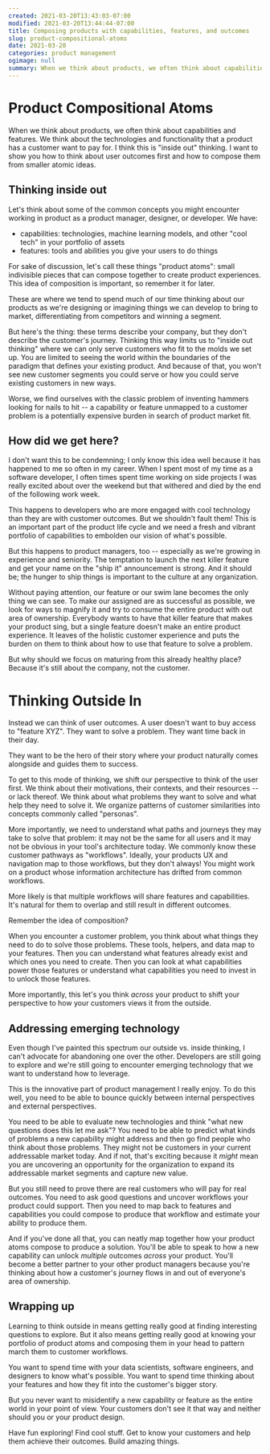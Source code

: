```yaml
---
created: 2021-03-20T13:43:03-07:00
modified: 2021-03-20T13:44:44-07:00
title: Composing products with capabilities, features, and outcomes
slug: product-compositional-atoms
date: 2021-03-20
categories: product management
ogimage: null
summary: When we think about products, we often think about capabilities and features. We think about the technologies and functionality that a product has a customer want to pay for. I think this is "inside out" thinking. I want to show you how to think about user outcomes first and how to compose them from smaller atomic ideas.
---
```


# Product Compositional Atoms

When we think about products, we often think about capabilities and features. We think about the technologies and functionality that a product has a customer want to pay for. I think this is "inside out" thinking. I want to show you how to think about user outcomes first and how to compose them from smaller atomic ideas.

## Thinking inside out

Let's think about some of the common concepts you might encounter working in product as a product manager, designer, or developer. We have:

- capabilities: technologies, machine learning models, and other "cool tech" in your portfolio of assets
- features: tools and abilities you give your users to do things

For sake of discussion, let's call these things "product atoms": small indivisible pieces that can compose together to create product experiences. This idea of composition is important, so remember it for later.

These are where we tend to spend much of our time thinking about our products as we're designing or imagining things we can develop to bring to market, differentiating from competitors and winning a segment. 

But here's the thing: these terms describe your company, but they don't describe the customer's journey. Thinking this way limits us to "inside out thinking" where we can only serve customers who fit to the molds we set up. You are limited to seeing the world within the boundaries of the paradigm that defines your existing product. And because of that, you won't see new customer segments you could serve or how you could serve existing customers in new ways.

Worse, we find ourselves with the classic problem of inventing hammers looking for nails to hit -- a capability or feature unmapped to a customer problem is a potentially expensive burden in search of product market fit.

## How did we get here?

I don't want this to be condemning; I only know this idea well because it has happened to me so often in my career. When I spent most of my time as a software developer, I often times spent time working on side projects I was really excited about over the weekend but that withered and died by the end of the following work week.

This happens to developers who are more engaged with cool technology than they are with customer outcomes. But we shouldn't fault them! This is an important part of the product life cycle and we need a fresh and vibrant portfolio of capabilities to embolden our vision of what's possible.

But this happens to product managers, too -- especially as we're growing in experience and seniority. The temptation to launch the next killer feature and get your name on the "ship it" announcement is strong. And it should be; the hunger to ship things is important to the culture at any organization.

Without paying attention, our feature or our swim lane becomes the only thing we can see. To make our assigned are as successful as possible, we look for ways to magnify it and try to consume the entire product with out area of ownership. Everybody wants to have that killer feature that makes your product sing, but a single feature doesn't make an entire product experience. It leaves of the holistic customer experience and puts the burden on them to think about how to use that feature to solve a problem.

But why should we focus on maturing from this already healthy place? Because it's still about the company, not the customer.

# Thinking Outside In

Instead we can think of user outcomes. A user doesn't want to buy access to "feature XYZ". They want to solve a problem. They want time back in their day.

They want to be the hero of their story where your product naturally comes alongside and guides them to success.

To get to this mode of thinking, we shift our perspective to think of the user first. We think about their motivations, their contexts, and their resources -- or lack thereof. We think about what problems they want to solve and what help they need to solve it. We organize patterns of customer similarities into concepts commonly called "personas".

More importantly, we need to understand what paths and journeys they may take to solve that problem: it may not be the same for all users and it may not be obvious in your tool's architecture today. We commonly know these customer pathways as "workflows". Ideally, your products UX and navigation map to those workflows, but they don't always! You might work on a product whose information architecture has drifted from common workflows. 

More likely is that multiple workflows will share features and capabilities. It's natural for them to overlap and still result in different outcomes.

Remember the idea of composition? 

When you encounter a customer problem, you think about what things they need to do to solve those problems. These tools, helpers, and data map to your features. Then you can understand what features already exist and which ones you need to create. Then you can look at what capabilities power those features or understand what capabilities you need to invest in to unlock those features.

More importantly, this let's you think _across_ your product to shift your perspective to how your customers views it from the outside.

## Addressing emerging technology

Even though I've painted this spectrum our outside vs. inside thinking, I can't advocate for abandoning one over the other. Developers are still going to explore and we're still going to encounter emerging technology that we want to understand how to leverage.

This is the innovative part of product management I really enjoy. To do this well, you need to be able to bounce quickly between internal perspectives and external perspectives.

You need to be able to evaluate new technologies and think "what new questions does this let me ask"? You need to be able to predict what kinds of problems a new capability might address and then go find people who think about those problems. They might not be customers in your current addressable market today. And if not, that's exciting because it _might_ mean you are uncovering an opportunity for the organization to expand its addressable market segments and capture new value.

But you still need to prove there are real customers who will pay for real outcomes. You need to ask good questions and uncover workflows your product could support. Then you need to map back to features and capabilities you could compose to produce that workflow and estimate your ability to produce them.

And if you've done all that, you can neatly map together how your product atoms compose to produce a solution. You'll be able to speak to how a new capability can unlock _multiple_ outcomes _across_ your product. You'll become a better partner to your other product managers because you're thinking about how a customer's journey flows in and out of everyone's area of ownership.

## Wrapping up

Learning to think outside in means getting really good at finding interesting questions to explore. But it also means getting really good at knowing your portfolio of product atoms and composing them in your head to pattern march them to customer workflows.

You want to spend time with your data scientists, software engineers, and designers to know what's possible. You want to spend time thinking about your features and how they fit into the customer's bigger story.

But you never want to misidentify a new capability or feature as the entire world in your point of view. Your customers don't see it that way and neither should you or your product design.

Have fun exploring! Find cool stuff. Get to know your customers and help them achieve their outcomes. Build amazing things.
